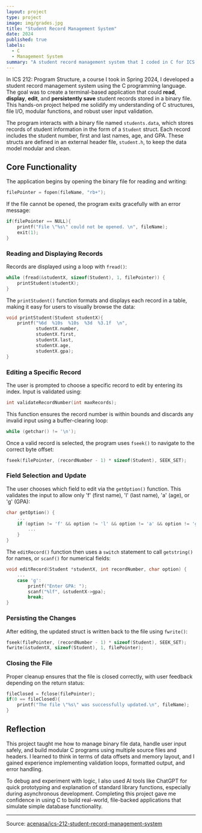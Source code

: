 ```yaml
---
layout: project
type: project
image: img/grades.jpg
title: "Student Record Management System"
date: 2024
published: true
labels:
  - C
  - Management System
summary: "A student record management system that I coded in C for ICS 212."
---
```


In ICS 212: Program Structure, a course I took in Spring 2024, I developed a student record management system using the C programming language. The goal was to create a terminal-based application that could **read**, **display**, **edit**, and **persistently save** student records stored in a binary file. This hands-on project helped me solidify my understanding of C structures, file I/O, modular functions, and robust user input validation.

The program interacts with a binary file named `students.data`, which stores records of student information in the form of a `Student` struct. Each record includes the student number, first and last names, age, and GPA. These structs are defined in an external header file, `student.h`, to keep the data model modular and clean.

## Core Functionality

The application begins by opening the binary file for reading and writing:

```c
filePointer = fopen(fileName, "rb+");
```

If the file cannot be opened, the program exits gracefully with an error message:

```c
if(filePointer == NULL){
    printf("File \"%s\" could not be opened. \n", fileName);
    exit(1);
}
```

### Reading and Displaying Records

Records are displayed using a loop with `fread()`:

```c
while (fread(&studentX, sizeof(Student), 1, filePointer)) {
    printStudent(studentX);
}
```

The `printStudent()` function formats and displays each record in a table, making it easy for users to visually browse the data:

```c
void printStudent(Student studentX){
    printf("%6d  %10s  %10s  %3d  %3.1f  \n",
           studentX.number,
           studentX.first,
           studentX.last,
           studentX.age,
           studentX.gpa);
}
```

### Editing a Specific Record

The user is prompted to choose a specific record to edit by entering its index. Input is validated using:

```c
int validateRecordNumber(int maxRecords);
```

This function ensures the record number is within bounds and discards any invalid input using a buffer-clearing loop:

```c
while (getchar() != '\n');
```

Once a valid record is selected, the program uses `fseek()` to navigate to the correct byte offset:

```c
fseek(filePointer, (recordNumber - 1) * sizeof(Student), SEEK_SET);
```

### Field Selection and Update

The user chooses which field to edit via the `getOption()` function. This validates the input to allow only 'f' (first name), 'l' (last name), 'a' (age), or 'g' (GPA):

```c
char getOption() {
    ...
    if (option != 'f' && option != 'l' && option != 'a' && option != 'g') {
        ...
    }
}
```

The `editRecord()` function then uses a `switch` statement to call `getstring()` for names, or `scanf()` for numerical fields:

```c
void editRecord(Student *studentX, int recordNumber, char option) {
    ...
    case 'g':
        printf("Enter GPA: ");
        scanf("%lf", &studentX->gpa);
        break;
}
```

### Persisting the Changes

After editing, the updated struct is written back to the file using `fwrite()`:

```c
fseek(filePointer, (recordNumber - 1) * sizeof(Student), SEEK_SET);
fwrite(&studentX, sizeof(Student), 1, filePointer);
```

### Closing the File

Proper cleanup ensures that the file is closed correctly, with user feedback depending on the return status:

```c
fileClosed = fclose(filePointer);
if(0 == fileClosed){
    printf("The file \"%s\" was successfully updated.\n", fileName);
}
```

## Reflection

This project taught me how to manage binary file data, handle user input safely, and build modular C programs using multiple source files and headers. I learned to think in terms of data offsets and memory layout, and I gained experience implementing validation loops, formatted output, and error handling.

To debug and experiment with logic, I also used AI tools like ChatGPT for quick prototyping and explanation of standard library functions, especially during asynchronous development. Completing this project gave me confidence in using C to build real-world, file-backed applications that simulate simple database functionality.

<hr>

Source: <a href="https://github.com/acenasa/student_record_management_system/blob/main/student_record_management_system.c"><i class="large github icon "></i>acenasa/ics-212-student-record-management-system</a>
